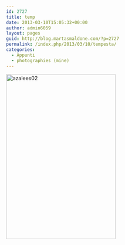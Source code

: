 ```yaml
---
id: 2727
title: temp
date: 2013-03-10T15:05:32+00:00
author: admin6059
layout: pages
guid: http://blog.martasmaldone.com/?p=2727
permalink: /index.php/2013/03/10/tempesta/
categories:
  - Appunti
  - photographies (mine)
---
```

[<img class="aligncenter wp-image-2732 size-full" title="azalees02" src="http://blog.martasmaldone.eu/wp-content/uploads/2013/01/azalees02.jpg" width="298" height="450" srcset="http://blog.martasmaldone.eu/wp-content/uploads/2013/01/azalees02.jpg 298w, http://blog.martasmaldone.eu/wp-content/uploads/2013/01/azalees02-199x300.jpg 199w" sizes="(max-width: 298px) 100vw, 298px" />](http://blog.martasmaldone.eu/wp-content/uploads/2013/01/azalees02.jpg)